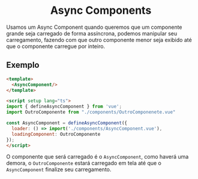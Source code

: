 <h1 align="center">Async Components</h1>

Usamos um Async Component quando queremos que um componente grande seja carregado de forma assíncrona, podemos manipular seu carregamento, fazendo com que outro componente menor seja exibido até que o componente carregue por inteiro.

## Exemplo

```html
<template>
  <AsyncComponent/>
</template>

<script setup lang="ts">
import { defineAsyncComponent } from 'vue';
import OutroComponente from "./components/OutroComponenete.vue"

const AsyncComponent = defineAsyncComponent({
  loader: () => import('./components/AsyncComponent.vue'),
  loadingComponent: OutroComponente
});
</script>
```

O componente que será carregado é o `AsyncComponent`, como haverá uma demora, o `OutroComponente` estará carregado em tela até que o `AsyncComponent` finalize seu carregamento.